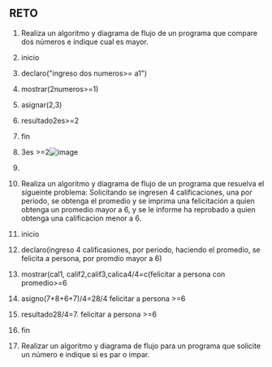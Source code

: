 ## RETO
1. Realiza un algoritmo y diagrama de flujo de un programa que compare dos números e indique cual es mayor.
2. inicio
3. declaro("ingreso dos numeros>= a1")
4. mostrar(2numeros>=1)
5. asignar(2,3)
6. resultado2es>=2
7. fin
8. 3es >=2![image](https://user-images.githubusercontent.com/101481278/160725806-a6b5c2ad-fabc-42f8-90fb-c025e3ae5cf7.png)

8. 
9. Realiza un algoritmo y diagrama de flujo de un programa que resuelva el sigueinte problema: Solicitando se ingresen 4 calificaciones, una por periodo, se obtenga el promedio y se imprima una felicitación a quien obtenga un promedio mayor a 6, y se le informe ha reprobado a quien obtenga una calificacion menor a 6.
10. inicio
11. declaro(ingreso 4 calificasiones, por periodo, haciendo el promedio, se felicita a persona, por promdio mayor a 6)
12. mostrar(cal1, calif2,calif3,calica4/4=c(felicitar a persona con promedio>=6
13. asigno(7+8+6+7)/4=28/4 felicitar a persona >=6
14. resultado28/4=7. felicitar a persona >=6
15. fin
16. Realizar un algoritmo y diagrama de flujo para un programa que solicite un número e indique si es par o impar.
